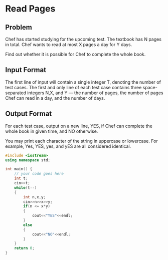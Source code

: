 # Read Pages
## Problem
Chef has started studying for the upcoming test. The textbook has N pages in total. Chef wants to read at most X pages a day for Y days.

Find out whether it is possible for Chef to complete the whole book.

## Input Format
The first line of input will contain a single integer T, denoting the number of test cases.
The first and only line of each test case contains three space-separated integers N,X, and Y — the number of pages, the number of pages Chef can read in a day, and the number of days.
## Output Format
For each test case, output on a new line, YES, if Chef can complete the whole book in given time, and NO otherwise.

You may print each character of the string in uppercase or lowercase. For example, Yes, YES, yes, and yES are all considered identical.

```cpp
#include <iostream>
using namespace std;

int main() {
	// your code goes here
	int t;
	cin>>t;
	while(t--)
	{
	    int n,x,y;
	    cin>>n>>x>>y;
	    if(n <= x*y)
	    {
	        cout<<"YES"<<endl;
	    }
	    else
	    {
	        cout<<"NO"<<endl;
	    }
	}
	return 0;
}
```
